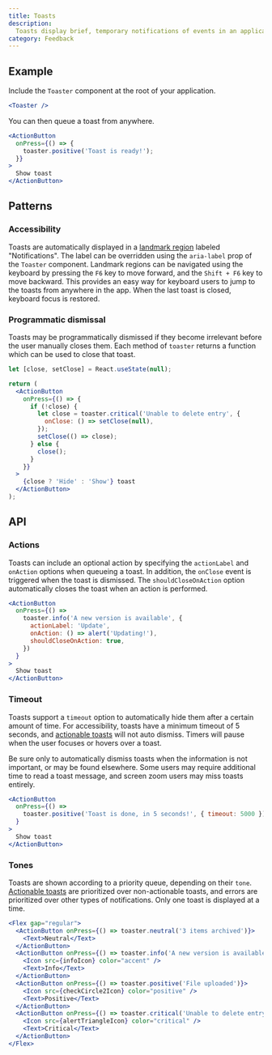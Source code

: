 ```yaml
---
title: Toasts
description:
  Toasts display brief, temporary notifications of events in an application.
category: Feedback
---
```


## Example

Include the `Toaster` component at the root of your application.

```jsx
<Toaster />
```

You can then queue a toast from anywhere.

```jsx {% live=true %}
<ActionButton
  onPress={() => {
    toaster.positive('Toast is ready!');
  }}
>
  Show toast
</ActionButton>
```

## Patterns

### Accessibility

Toasts are automatically displayed in a
[landmark region](https://www.w3.org/WAI/ARIA/apg/practices/landmark-regions/)
labeled "Notifications". The label can be overridden using the `aria-label` prop
of the `Toaster` component. Landmark regions can be navigated using the keyboard
by pressing the `F6` key to move forward, and the `Shift + F6` key to move
backward. This provides an easy way for keyboard users to jump to the toasts
from anywhere in the app. When the last toast is closed, keyboard focus is
restored.

### Programmatic dismissal

Toasts may be programmatically dismissed if they become irrelevant before the
user manually closes them. Each method of `toaster` returns a function which can
be used to close that toast.

```jsx {% live=true %}
let [close, setClose] = React.useState(null);

return (
  <ActionButton
    onPress={() => {
      if (!close) {
        let close = toaster.critical('Unable to delete entry', {
          onClose: () => setClose(null),
        });
        setClose(() => close);
      } else {
        close();
      }
    }}
  >
    {close ? 'Hide' : 'Show'} toast
  </ActionButton>
);
```

## API

### Actions

Toasts can include an optional action by specifying the `actionLabel` and
`onAction` options when queueing a toast. In addition, the `onClose` event is
triggered when the toast is dismissed. The `shouldCloseOnAction` option
automatically closes the toast when an action is performed.

```jsx {% live=true %}
<ActionButton
  onPress={() =>
    toaster.info('A new version is available', {
      actionLabel: 'Update',
      onAction: () => alert('Updating!'),
      shouldCloseOnAction: true,
    })
  }
>
  Show toast
</ActionButton>
```

### Timeout

Toasts support a `timeout` option to automatically hide them after a certain
amount of time. For accessibility, toasts have a minimum timeout of 5 seconds,
and [actionable toasts](#actions) will not auto dismiss. Timers will pause when
the user focuses or hovers over a toast.

Be sure only to automatically dismiss toasts when the information is not
important, or may be found elsewhere. Some users may require additional time to
read a toast message, and screen zoom users may miss toasts entirely.

```jsx {% live=true %}
<ActionButton
  onPress={() =>
    toaster.positive('Toast is done, in 5 seconds!', { timeout: 5000 })
  }
>
  Show toast
</ActionButton>
```

### Tones

Toasts are shown according to a priority queue, depending on their `tone`.
[Actionable toasts](#actions) are prioritized over non-actionable toasts, and
errors are prioritized over other types of notifications. Only one toast is
displayed at a time.

```jsx {% live=true %}
<Flex gap="regular">
  <ActionButton onPress={() => toaster.neutral('3 items archived')}>
    <Text>Neutral</Text>
  </ActionButton>
  <ActionButton onPress={() => toaster.info('A new version is available')}>
    <Icon src={infoIcon} color="accent" />
    <Text>Info</Text>
  </ActionButton>
  <ActionButton onPress={() => toaster.positive('File uploaded')}>
    <Icon src={checkCircle2Icon} color="positive" />
    <Text>Positive</Text>
  </ActionButton>
  <ActionButton onPress={() => toaster.critical('Unable to delete entry')}>
    <Icon src={alertTriangleIcon} color="critical" />
    <Text>Critical</Text>
  </ActionButton>
</Flex>
```
